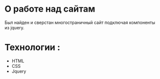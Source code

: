 # О работе над сайтам
Был найден и сверстан многостраничный сайт подключая компоненты из jquery.

# Технологии :
- HTML
- CSS
- Jquery

